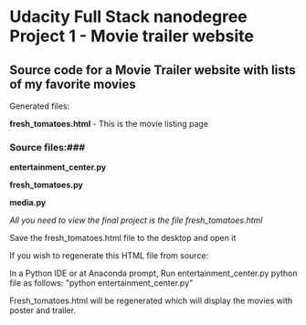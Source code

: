 # Udacity Full Stack nanodegree Project 1 - Movie trailer website

## Source code for a Movie Trailer website with lists of my favorite movies ##

Generated files:

**fresh_tomatoes.html**  - This is the movie listing page

### Source files:###

**entertainment_center.py**
 
**fresh_tomatoes.py**

**media.py**

_All you need to view the final project is the file fresh_tomatoes.html_

Save the fresh_tomatoes.html file to the desktop and open it 

If you wish to regenerate this HTML file from source:

In a Python IDE or at Anaconda prompt, Run entertainment_center.py python file 
as follows: "python entertainment_center.py"

Fresh_tomatoes.html will be regenerated which will display the movies with 
poster and trailer.


